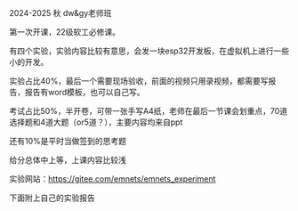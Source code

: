 2024-2025 秋 dw&gy老师班

第一次开课，22级软工必修课。

有四个实验，实验内容比较有意思，会发一块esp32开发板，在虚拟机上进行一些小的开发。

实验占比40%，最后一个需要现场验收，前面的视频只用录视频，都需要写报告，报告有word模板，也可以自己写。

考试占比50%，半开卷，可带一张手写A4纸，老师在最后一节课会划重点，70道选择题和4道大题（or5道？），主要内容均来自ppt

还有10%是平时当做签到的思考题

给分总体中上等，上课内容比较浅

实验网站：https://gitee.com/emnets/emnets_experiment

下面附上自己的实验报告

